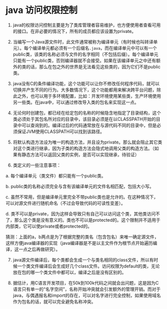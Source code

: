 # java 访问权限控制

1. java的权限访问控制主要是为了类库管理者容易维护，也方便使用者查看可用的接口。在非必要的情况下，所有的成员都应该设置为private。

2. 当编写一个Java源文件时，此文件通常被称为编译单元（有时候也叫转译单元）。每个编译单元都必须有一个后缀名`.java`，而在编译单元中可以有一个public类，该类的名称必须与文件的名字相同（不包括后缀）。每个编译单元只能有一个public类，否则编译器就不会接受。如果在该编译单元之中还有额外的类的话，那么在包之外的世界是无法看见这些类的，因为它们不是public类。

3. java没有C的条件编译功能，这个功能可以让你不修改任何程序代码，就可以切换并产生不同的行为。大多数情况下，这个功能都用来解决跨平台问题，除此之外，也可以用于多环境配置，比如：开发环境使用某些类，生产环境使用另一些类。在java中，可以通过修改导入类的包名来实现这一点。

4. 无论何时创建包，都已经在给定包的名称的时候隐含地指定了目录结构，这个类必须处于其包名所对应的目录中，该目录必须是在以CLASSPATH开始的目录中可以查询到的。编译过后的代码通常放在与源代码不同的目录中，但是必须保证JVM使用CLASSPATH可以找到该路径。

5. 将默认构造方法设为唯一的构造方法，并且设为private。那么就会阻止其它类对这个类进行继承，因为子类的构造方法会隐式地调用父类的构造方法。（如果有静态方法可以返回父类的实例，是否可以实现继承，待验证）

6. 类定义的一些注意事项：

  a. 每个编译单元（类文件）都只能有一个public类。

  b. public类的名称必须完全与含有该编译单元的文件名相匹配，包括大小写。

  c. 虽然不常用，但是编译单元里完全不带public类也是允许的。在这种情况下，可以对源文件进行随机命名（不过会导致代码的可读性变差）。

  d. 类不可以是private，因为这样会导致只有自己可以访问这个类，其他类访问不了，那么这个类是没有意义的。类也不可以是protected的。这个限制并不适用于内部类，它可以使private或者protected的。

猜测：上面的a，b两点是为了根据完整的类名（包含包名）来唯一确定源文件，这样方便java编译器的实现（java编译器是不是以主文件作为根节点开始遍历编译，这一点之后再做研究）。

7. java源文件编译后，每个类都会生成一个与类名相同的class文件，所以有时候一个类文件编译后会生成好几个class文件。访问权限为default的类，无论放在包的哪一个类文件中都可以，编译之后是没有区别的。

8. 据估计，用C语言开发项目，在50k到100k代码之间就会出问题，这是因为C语言只有单一的“名字空间”，名称开始冲突就会引发额外的管理开销。而对于java，与偶遇报名和import的存在，可以对名字进行完全控制，如果使用域名作为包名的话，就可以完全避免名称冲突。
